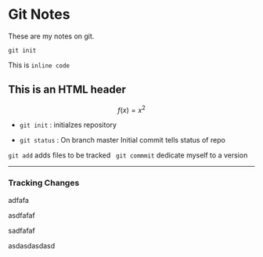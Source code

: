 # Git Notes

These are my notes on git.

```
git init

```

This is `inline code`

<h2> This is an HTML header</h2>

$$ f(x) = x^2 $$

* `git init` : initialzes repository

* `git status` : On branch master Initial commit tells status of repo 

` git add ` adds files to be tracked
` git commmit` dedicate myself to a version


---


### Tracking Changes

adfafa

asdfafaf

sadfafaf

asdasdasdasd

